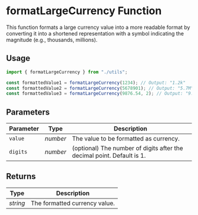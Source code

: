 # formatLargeCurrency Function

This function formats a large currency value into a more readable format by converting it into a shortened representation with a symbol indicating the magnitude (e.g., thousands, millions).

## Usage

```typescript
import { formatLargeCurrency } from "./utils";

const formattedValue1 = formatLargeCurrency(1234); // Output: "1.2k"
const formattedValue2 = formatLargeCurrency(5678901); // Output: "5.7M"
const formattedValue3 = formatLargeCurrency(9876.54, 2); // Output: "9.88k"
```

## Parameters

| Parameter | Type     | Description                                                            |
| --------- | -------- | ---------------------------------------------------------------------- |
| `value`   | _number_ | The value to be formatted as currency.                                 |
| `digits`  | _number_ | (optional) The number of digits after the decimal point. Default is 1. |

## Returns

| Type     | Description                   |
| -------- | ----------------------------- |
| _string_ | The formatted currency value. |
